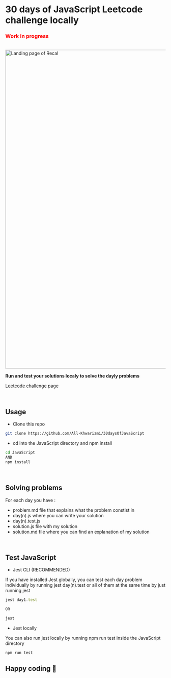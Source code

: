 # 30 days of JavaScript Leetcode challenge locally

<h3 style="color: red;">Work in progress </h3>
<br>  

<img src="https://ik.imagekit.io/montresor/30daysJS/30dayshero.png?updatedAt=1684061770950" alt="Landing page of Recal" width="1000">

<br> 

**Run and test your solutions localy to solve the dayly problems**

[Leetcode challenge page](https://leetcode.com/discuss/study-guide/3458761/day-10-30-days-of-lc-javascript-challenge)

<br> 

## Usage 

- Clone this repo
```bash
git clone https://github.com/All-Khwarizmi/30daysOfJavaScript
```
- cd into the JavaScript directory and npm install 
```bash
cd JavaScript 
AND 
npm install
```
<br> 

## Solving problems

For each day you have : 
- problem.md file that explains what the problem constist in
- day(n).js where you can write your solution
- day(n).test.js 
- solution.js file with my solution
- solution.md file where you can find an explanation of my solution
  
<br> 

## Test JavaScript
- Jest CLI (RECOMMENDED)
  
If you have installed Jest globally, you can test each day problem individually by running jest day(n).test or all of them at the same time by just running jest
```javascript
jest day1.test

OR 

jest 
```

- Jest locally

You can also run jest locally by running npm run test inside the JavaScript directory
```bash
npm run test
```

## Happy coding 🫡
